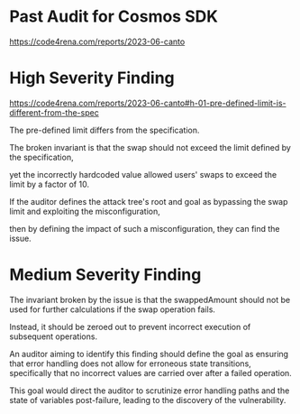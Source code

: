 # Past Audit for Cosmos SDK

https://code4rena.com/reports/2023-06-canto

# High Severity Finding

https://code4rena.com/reports/2023-06-canto#h-01-pre-defined-limit-is-different-from-the-spec

The pre-defined limit differs from the specification.

The broken invariant is that the swap should not exceed the limit defined by the specification, 

yet the incorrectly hardcoded value allowed users' swaps to exceed the limit by a factor of 10.

If the auditor defines the attack tree's root and goal as bypassing the swap limit and exploiting the misconfiguration, 

then by defining the impact of such a misconfiguration, they can find the issue.

# Medium Severity Finding

The invariant broken by the issue is that the swappedAmount should not be used for further calculations if the swap operation fails. 

Instead, it should be zeroed out to prevent incorrect execution of subsequent operations. 

An auditor aiming to identify this finding should define the goal as ensuring that error handling does not allow for erroneous state transitions, specifically that no incorrect values are carried over after a failed operation. 

This goal would direct the auditor to scrutinize error handling paths and the state of variables post-failure, leading to the discovery of the vulnerability.
